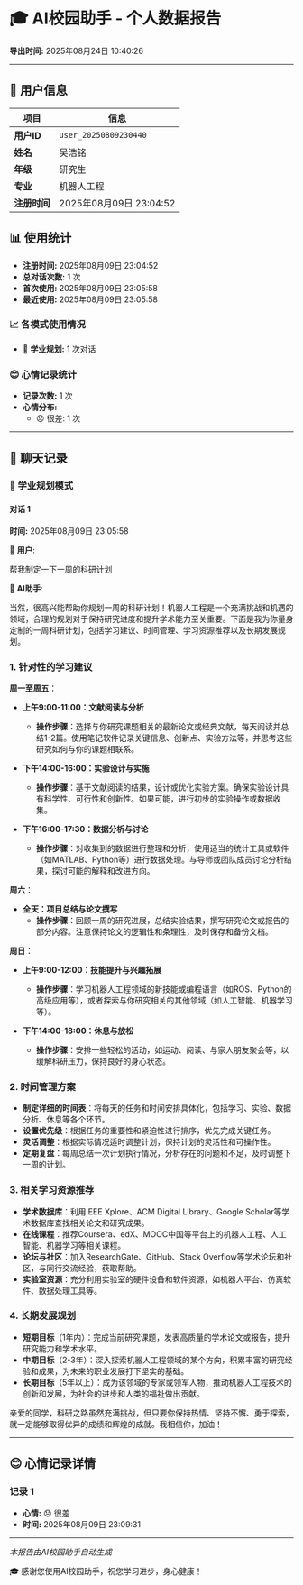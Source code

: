 # 🎓 AI校园助手 - 个人数据报告

**导出时间:** 2025年08月24日 10:40:26

---

## 👤 用户信息

| 项目 | 信息 |
|------|------|
| **用户ID** | `user_20250809230440` |
| **姓名** | 吴浩铭 |
| **年级** | 研究生 |
| **专业** | 机器人工程 |
| **注册时间** | 2025年08月09日 23:04:52 |

## 📊 使用统计

- **注册时间:** 2025年08月09日 23:04:52
- **总对话次数:** 1 次
- **首次使用:** 2025年08月09日 23:05:58
- **最近使用:** 2025年08月09日 23:05:58

### 📈 各模式使用情况

- 🎯 **学业规划:** 1 次对话

### 😊 心情记录统计

- **记录次数:** 1 次
- **心情分布:**
  - 😞 很差: 1 次

---

## 💬 聊天记录

### 🎯 学业规划模式

#### 对话 1

**时间:** 2025年08月09日 23:05:58

👤 **用户**:

帮我制定一下一周的科研计划

🤖 **AI助手**:

当然，很高兴能帮助你规划一周的科研计划！机器人工程是一个充满挑战和机遇的领域，合理的规划对于保持研究进度和提升学术能力至关重要。下面是我为你量身定制的一周科研计划，包括学习建议、时间管理、学习资源推荐以及长期发展规划。

### 1. 针对性的学习建议

**周一至周五**：

- **上午9:00-11:00：文献阅读与分析**
  - **操作步骤**：选择与你研究课题相关的最新论文或经典文献，每天阅读并总结1-2篇。使用笔记软件记录关键信息、创新点、实验方法等，并思考这些研究如何与你的课题相联系。

- **下午14:00-16:00：实验设计与实施**
  - **操作步骤**：基于文献阅读的结果，设计或优化实验方案。确保实验设计具有科学性、可行性和创新性。如果可能，进行初步的实验操作或数据收集。

- **下午16:00-17:30：数据分析与讨论**
  - **操作步骤**：对收集到的数据进行整理和分析，使用适当的统计工具或软件（如MATLAB、Python等）进行数据处理。与导师或团队成员讨论分析结果，探讨可能的解释和改进方向。

**周六**：

- **全天：项目总结与论文撰写**
  - **操作步骤**：回顾一周的研究进展，总结实验结果，撰写研究论文或报告的部分内容。注意保持论文的逻辑性和条理性，及时保存和备份文档。

**周日**：

- **上午9:00-12:00：技能提升与兴趣拓展**
  - **操作步骤**：学习机器人工程领域的新技能或编程语言（如ROS、Python的高级应用等），或者探索与你研究相关的其他领域（如人工智能、机器学习等）。

- **下午14:00-18:00：休息与放松**
  - **操作步骤**：安排一些轻松的活动，如运动、阅读、与家人朋友聚会等，以缓解科研压力，保持良好的身心状态。

### 2. 时间管理方案

- **制定详细的时间表**：将每天的任务和时间安排具体化，包括学习、实验、数据分析、休息等各个环节。
- **设置优先级**：根据任务的重要性和紧迫性进行排序，优先完成关键任务。
- **灵活调整**：根据实际情况适时调整计划，保持计划的灵活性和可操作性。
- **定期复盘**：每周总结一次计划执行情况，分析存在的问题和不足，及时调整下一周的计划。

### 3. 相关学习资源推荐

- **学术数据库**：利用IEEE Xplore、ACM Digital Library、Google Scholar等学术数据库查找相关论文和研究成果。
- **在线课程**：推荐Coursera、edX、MOOC中国等平台上的机器人工程、人工智能、机器学习等相关课程。
- **论坛与社区**：加入ResearchGate、GitHub、Stack Overflow等学术论坛和社区，与同行交流经验，获取帮助。
- **实验室资源**：充分利用实验室的硬件设备和软件资源，如机器人平台、仿真软件、数据处理工具等。

### 4. 长期发展规划

- **短期目标**（1年内）：完成当前研究课题，发表高质量的学术论文或报告，提升研究能力和学术水平。
- **中期目标**（2-3年）：深入探索机器人工程领域的某个方向，积累丰富的研究经验和成果，为未来的职业发展打下坚实的基础。
- **长期目标**（5年以上）：成为该领域的专家或领军人物，推动机器人工程技术的创新和发展，为社会的进步和人类的福祉做出贡献。

亲爱的同学，科研之路虽然充满挑战，但只要你保持热情、坚持不懈、勇于探索，就一定能够取得优异的成绩和辉煌的成就。我相信你，加油！

---

## 😊 心情记录详情

### 记录 1

- **心情:** 😞 很差
- **时间:** 2025年08月09日 23:09:31

---

*本报告由AI校园助手自动生成*

🎓 感谢您使用AI校园助手，祝您学习进步，身心健康！